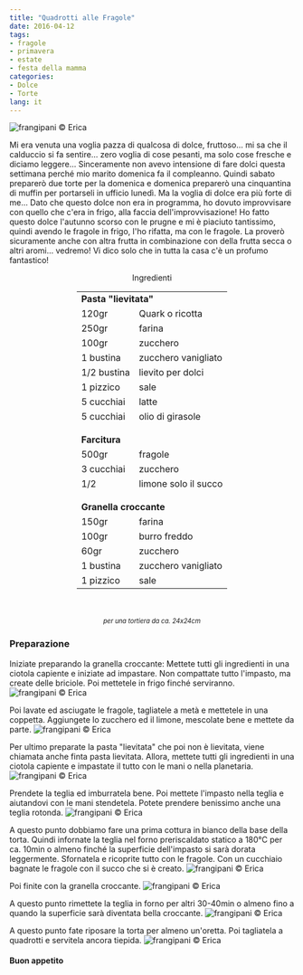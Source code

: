 ```yaml
---
title: "Quadrotti alle Fragole"
date: 2016-04-12
tags:
- fragole
- primavera
- estate
- festa della mamma
categories:
- Dolce
- Torte
lang: it
---
```

![](header.jpg "frangipani © Erica")

Mi era venuta una voglia pazza di qualcosa di dolce, fruttoso... mi sa che il calduccio si fa sentire... zero voglia di cose pesanti, ma solo cose fresche e diciamo leggere... Sinceramente non avevo intensione di fare dolci questa settimana perché mio marito domenica fa il compleanno. Quindi sabato preparerò due torte per la domenica e domenica preparerò una cinquantina di muffin per portarseli in ufficio lunedì. Ma la voglia di dolce era più forte di me... Dato che questo dolce non era in programma, ho dovuto improvvisare con quello che c'era in frigo, alla faccia dell'improvvisazione! Ho fatto questo dolce l'autunno scorso con le prugne e mi è piaciuto tantissimo, quindi avendo le fragole in frigo, l'ho rifatta, ma con le fragole. La proverò sicuramente anche con altra frutta in combinazione con della frutta secca o altri aromi... vedremo! Vi dico solo che in tutta la casa c'è un profumo fantastico!


<div id="wrapper" style="text-align: center">
  <div id="yourdiv" style="display: inline-block;">
    <div class="ingredients">
      <div class="ingredients-title">Ingredienti</div>
      <table>
        <tbody>
          <tr>
            <td colspan="2"><b>Pasta "lievitata"</b></td>
          </tr>
          <tr>
            <td>120gr</td>
            <td>Quark o ricotta</td>
          </tr>
          <tr>
            <td>250gr</td>
            <td>farina</td>
          </tr>
          <tr>
            <td>100gr</td>
            <td>zucchero</td>
          </tr>
          <tr>
            <td>1 bustina</td>
            <td>zucchero vanigliato</td>
          </tr>
          <tr>
            <td>1/2 bustina</td>
            <td>lievito per dolci</td>
          </tr>
          <tr>
            <td>1 pizzico</td>
            <td>sale</td>
          </tr>
          <tr>
            <td>5 cucchiai</td>
            <td>latte</td>
          </tr>
          <tr>
            <td>5 cucchiai</td>
            <td>olio di girasole</td>
          </tr>
          <tr style="height: 15px;"></tr>
          <tr>          
            <td colspan="2"><b>Farcitura</b></td>
          </tr>
          <tr>
            <td>500gr</td>
            <td>fragole</td>
          </tr>
          <tr>
            <td>3 cucchiai</td>
            <td>zucchero</td>
          </tr>
          <tr>
            <td>1/2</td>
            <td>limone solo il succo</td>
          </tr>
          <tr style="height: 15px;"></tr>
          <tr>          
            <td colspan="2"><b>Granella croccante</b></td>
          </tr>
          <tr>
            <td>150gr</td>
            <td>farina</td>
          </tr>
          <tr>
            <td>100gr</td>
            <td>burro freddo</td>
          </tr>
          <tr>
            <td>60gr</td>
            <td>zucchero</td>
          </tr>
          <tr>
            <td>1 bustina</td>
            <td>zucchero vanigliato</td>
          </tr>
          <tr>
            <td>1 pizzico</td>
            <td>sale</td>
          </tr>
        </tbody>
      </table>
      <br></br>
      <i class="pull-right" style="font-size: 80%;">per una tortiera da ca. 24x24cm</i>
    </div>
  </div>
</div>


<h3>
  <font color="grey">
    <i class="fa-solid fa-gears"></i>
  </font> Preparazione
</h3>

Iniziate preparando la granella croccante: Mettete tutti gli ingredienti in una ciotola capiente e iniziate ad impastare. Non compattate tutto l'impasto, ma create delle briciole. Poi mettetele in frigo finché serviranno.
![](crumble.jpg "frangipani © Erica")

Poi lavate ed asciugate le fragole, tagliatele a metà e mettetele in una coppetta. Aggiungete lo zucchero ed il limone, mescolate bene e mettete da parte.
![](fragole.jpg "frangipani © Erica")

Per ultimo preparate la pasta "lievitata" che poi non è lievitata, viene chiamata anche finta pasta lievitata. Allora, mettete tutti gli ingredienti in una ciotola capiente e impastate il tutto con le mani o nella planetaria.
![](impasto.jpg "frangipani © Erica")

Prendete la teglia ed imburratela bene. Poi mettete l'impasto nella teglia e aiutandovi con le mani stendetela. Potete prendere benissimo anche una teglia rotonda.
![](teglia.jpg "frangipani © Erica")

A questo punto dobbiamo fare una prima cottura in bianco della base della torta. Quindi infornate la teglia nel forno preriscaldato statico a 180°C per ca. 10min o almeno finché la superficie dell'impasto si sarà dorata leggermente. Sfornatela e ricoprite tutto con le fragole. Con un cucchiaio bagnate le fragole con il succo che si è creato.
![](tegliafragole.jpg "frangipani © Erica")

Poi finite con la granella croccante.
![](tegliacrumble.jpg "frangipani © Erica")

A questo punto rimettete la teglia in forno per altri 30-40min o almeno fino a quando la superficie sarà diventata bella croccante.
![](sfornata.jpg "frangipani © Erica")

A questo punto fate riposare la torta per almeno un'oretta. Poi tagliatela a quadrotti e servitela ancora tiepida.
![](risultato.jpg "frangipani © Erica")


<h4>Buon appetito
  <font color="red">
    <i class="fa-regular fa-face-smile"></i>
  </font>
</h4>
